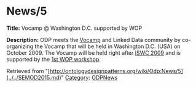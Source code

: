 #  News/5


__Title:__ Vocamp @ Washington D.C. supported by WOP


__Description:__ ODP meets the [Vocamp](http://vocamp.org/wiki/VoCampDCOctober2009 "http://vocamp.org/wiki/VoCampDCOctober2009") and Linked Data community by co-organizing the Vocamp that will be held in Washington D.C. (USA) on October 2009. The Vocamp will be held right after [ISWC 2009](http://iswc2009.semanticweb.org/ "http://iswc2009.semanticweb.org/") and is supported by the [1st WOP workshop](../../WOP/2009.md "WOP:2009"). 





Retrieved from "[http://ontologydesignpatterns.org/wiki/Odp:News/5](../../SEMOD2015.md)"
 [Category](http://ontologydesignpatterns.org/wiki/Special:Categories "Special:Categories"): [ODPNews](../../Category/ODPNews.md "Category:ODPNews")
